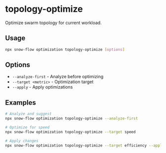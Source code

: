# topology-optimize

Optimize swarm topology for current workload.

## Usage
```bash
npx snow-flow optimization topology-optimize [options]
```

## Options
- `--analyze-first` - Analyze before optimizing
- `--target <metric>` - Optimization target
- `--apply` - Apply optimizations

## Examples
```bash
# Analyze and suggest
npx snow-flow optimization topology-optimize --analyze-first

# Optimize for speed
npx snow-flow optimization topology-optimize --target speed

# Apply changes
npx snow-flow optimization topology-optimize --target efficiency --apply
```
